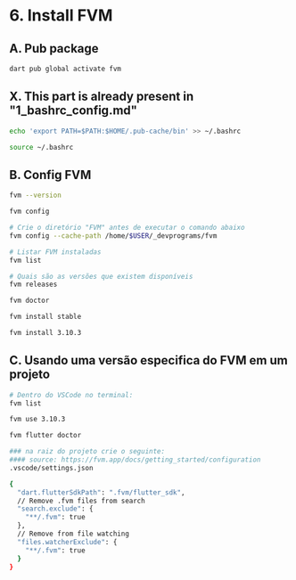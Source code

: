 # 6. Install FVM

## A. Pub package

```bash
dart pub global activate fvm

```


## X. This part is already present in "1_bashrc_config.md"

```bash
echo 'export PATH=$PATH:$HOME/.pub-cache/bin' >> ~/.bashrc

```

```bash
source ~/.bashrc

```


## B. Config FVM

```bash
fvm --version

```

```bash
fvm config

```

```bash
# Crie o diretório "FVM" antes de executar o comando abaixo
fvm config --cache-path /home/$USER/_devprograms/fvm

```

```bash
# Listar FVM instaladas
fvm list

```

```bash
# Quais são as versões que existem disponíveis
fvm releases

```

```bash
fvm doctor

```

```bash
fvm install stable

```

```bash
fvm install 3.10.3

```


## C. Usando uma versão especifica do FVM em um projeto

```bash
# Dentro do VSCode no terminal:
fvm list

```

```bash
fvm use 3.10.3

```

```bash
fvm flutter doctor

```

```bash
### na raiz do projeto crie o seguinte:
#### source: https://fvm.app/docs/getting_started/configuration
.vscode/settings.json

```

```bash
{
  "dart.flutterSdkPath": ".fvm/flutter_sdk",
  // Remove .fvm files from search
  "search.exclude": {
    "**/.fvm": true
  },
  // Remove from file watching
  "files.watcherExclude": {
    "**/.fvm": true
  }
}

```
